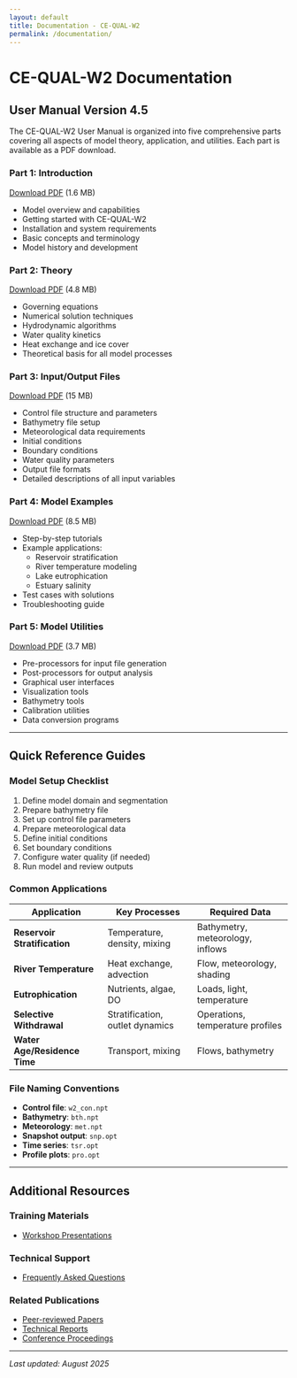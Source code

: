```yaml
---
layout: default
title: Documentation - CE-QUAL-W2
permalink: /documentation/
---
```


# CE-QUAL-W2 Documentation

## User Manual Version 4.5

The CE-QUAL-W2 User Manual is organized into five comprehensive parts covering all aspects of model theory, application, and utilities. Each part is available as a PDF download.

### Part 1: Introduction
[Download PDF](documentation/W2manual45_Part1_Intro_rev6.pdf) (1.6 MB)

- Model overview and capabilities
- Getting started with CE-QUAL-W2
- Installation and system requirements
- Basic concepts and terminology
- Model history and development

### Part 2: Theory
[Download PDF](documentation/W2manual45_Part2_Theory_rev6.pdf) (4.8 MB)

- Governing equations
- Numerical solution techniques
- Hydrodynamic algorithms
- Water quality kinetics
- Heat exchange and ice cover
- Theoretical basis for all model processes

### Part 3: Input/Output Files
[Download PDF](documentation/W2manual45_Part3_InputOutputFiles_rev6.pdf) (15 MB)

- Control file structure and parameters
- Bathymetry file setup
- Meteorological data requirements
- Initial conditions
- Boundary conditions
- Water quality parameters
- Output file formats
- Detailed descriptions of all input variables

### Part 4: Model Examples
[Download PDF](documentation/W2manual45_Part4_ModelExamples_rev3.pdf) (8.5 MB)

- Step-by-step tutorials
- Example applications:
  - Reservoir stratification
  - River temperature modeling
  - Lake eutrophication
  - Estuary salinity
- Test cases with solutions
- Troubleshooting guide

### Part 5: Model Utilities
[Download PDF](documentation/W2manual45_Part5_ModelUtilities_rev6.pdf) (3.7 MB)

- Pre-processors for input file generation
- Post-processors for output analysis
- Graphical user interfaces
- Visualization tools
- Bathymetry tools
- Calibration utilities
- Data conversion programs

---

## Quick Reference Guides

### Model Setup Checklist
1. Define model domain and segmentation
2. Prepare bathymetry file
3. Set up control file parameters
4. Prepare meteorological data
5. Define initial conditions
6. Set boundary conditions
7. Configure water quality (if needed)
8. Run model and review outputs

### Common Applications

| Application | Key Processes | Required Data |
|------------|--------------|---------------|
| **Reservoir Stratification** | Temperature, density, mixing | Bathymetry, meteorology, inflows |
| **River Temperature** | Heat exchange, advection | Flow, meteorology, shading |
| **Eutrophication** | Nutrients, algae, DO | Loads, light, temperature |
| **Selective Withdrawal** | Stratification, outlet dynamics | Operations, temperature profiles |
| **Water Age/Residence Time** | Transport, mixing | Flows, bathymetry |

### File Naming Conventions

- **Control file**: `w2_con.npt`
- **Bathymetry**: `bth.npt`
- **Meteorology**: `met.npt`
- **Snapshot output**: `snp.opt`
- **Time series**: `tsr.opt`
- **Profile plots**: `pro.opt`

---

## Additional Resources

### Training Materials
- [Workshop Presentations](/publications/)

### Technical Support
- [Frequently Asked Questions](/support/#faq)

### Related Publications
- [Peer-reviewed Papers](/publications/)
- [Technical Reports](/publications/#reports)
- [Conference Proceedings](/publications/#conferences)

---

*Last updated: August 2025*